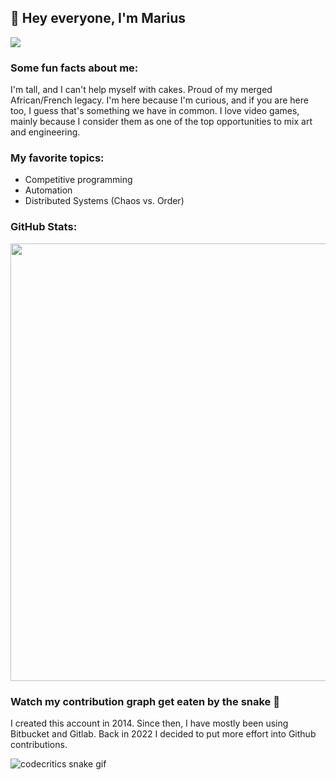 ## 👋 Hey everyone, I'm Marius

![](https://github.com/Codecritics/Codecritics/blob/main/Images/Codecritics_board.png?raw=true)

### Some fun facts about me:
I'm tall, and I can't help myself with cakes.
Proud of my merged African/French legacy. 
I'm here because I'm curious, and if you are here too, I guess that's something we have in common.
I love video games, mainly because I consider them as one of the top opportunities to mix art and engineering.

### My favorite topics:
- Competitive programming
- Automation
- Distributed Systems (Chaos vs. Order)

### GitHub Stats:

<img src="https://github-readme-streak-stats.herokuapp.com?user=Codecritics&theme=tokyonight" width="700">

### Watch my contribution graph get eaten by the snake 🐍
I created this account in 2014. Since then, I have mostly been using Bitbucket and Gitlab. Back in 2022 I decided 
to put more effort into Github contributions.
<!-- platane/snk works, it just puts it on a new branch -->
![codecritics snake gif](https://github.com/Codecritics/Codecritics/blob/output/github-contribution-grid-snake.svg)
